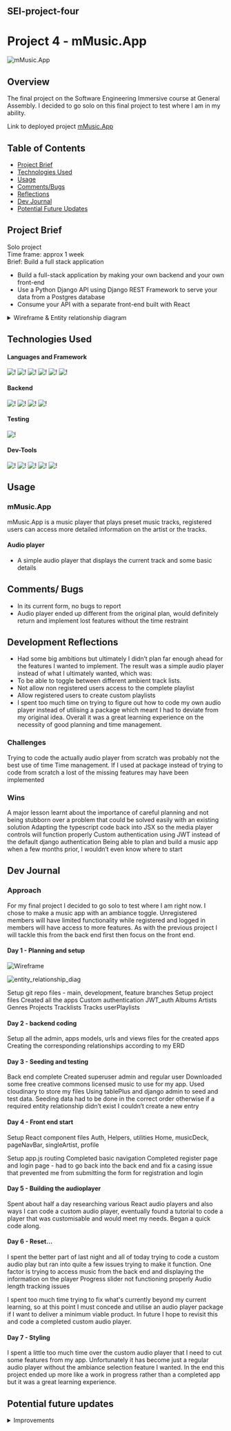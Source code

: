 ## SEI-project-four

# Project 4 - mMusic.App

![mMusic.App](./screenshots/mmusicapp.png)

## Overview

The final project on the Software Engineering Immersive course at General Assembly. I decided to go solo on this final project to test where I am in my ability. 

Link to deployed project [mMusic.App](https://mmusic-app.herokuapp.com/)  

## Table of Contents

- [Project Brief](#project-brief)
- [Technologies Used](#technologies-used)
- [Usage](#usage)
- [Comments/Bugs](#bugs)
- [Reflections](#reflections)
- [Dev Journal](#dev-journal)
- [Potential Future Updates](#potential-future-updates)

## Project Brief

Solo project  
Time frame: approx 1 week  
Brief: Build a full stack application  
- Build a full-stack application by making your own backend and your own front-end
- Use a Python Django API using Django REST Framework to serve your data from a Postgres database
- Consume your API with a separate front-end built with React

<details>

<summary>Wireframe & Entity relationship diagram</summary>  

Wireframe

![Wireframe](./screenshots/wireframe.png)


Entity relationship diagram

![entity_relationship_diag](./screenshots/ERD.png)

</details>

## Technologies Used

#### Languages and Framework

![!](https://img.shields.io/static/v1?style=plastic&logo=HTML5&logoColor=orange&labelColor=&label=&message=HTML&color=333333)
![!](https://img.shields.io/static/v1?style=plastic&logo=CSS3&logoColor=blue&labelColor=&label=&message=CSS&color=333333)
![!](https://img.shields.io/static/v1?style=plastic&logo=createreactapp&logoColor=00ffff&labelColor=&label=&message=Create%20React%20App&color=333333)
![!](https://img.shields.io/static/v1?style=plastic&logo=react&logoColor=00ffff&labelColor=&label=&message=ReactJS&color=333333)
![!](https://img.shields.io/static/v1?style=plastic&logo=sass&logoColor=cc6699&labelColor=&label=&message=SASS&color=333333)
![!](https://img.shields.io/static/v1?style=plastic&logo=mui&logoColor=blue&labelColor=&label=&message=MUI&color=333333)

#### Backend

![!](https://img.shields.io/static/v1?style=plastic&logo=python&logoColor=white&labelColor=&label=&message=Python&color=333333)
![!](https://img.shields.io/static/v1?style=plastic&logo=django&logoColor=white&labelColor=&label=&message=Django&color=333333)
![!](https://img.shields.io/static/v1?style=plastic&logo=postgresql&logoColor=white&labelColor=&label=&message=PostgreSQL&color=333333)
![!](https://img.shields.io/static/v1?style=plastic&logo=heroku&logoColor=violet&labelColor=&label=&message=Heroku&color=333333)



#### Testing  

![!](https://img.shields.io/static/v1?style=plastic&logo=tablePlus&logoColor=443ee&labelColor=&label=&message=tablePlus&color=333333)  

#### Dev-Tools
 
![!](https://img.shields.io/static/v1?style=plastic&logo=visualstudiocode&logoColor=blue&logoWidth=&label=&message=VSCODE&color=333333)
![!](https://img.shields.io/static/v1?style=plastic&logo=eslint&logoColor=blue&logoWidth=&label=&message=ESLint&color=333333)
![!](https://img.shields.io/static/v1?style=plastic&logo=git&logoColor=orange&logoWidth=&label=&message=git&color=333333)
![!](https://img.shields.io/static/v1?style=plastic&logo=github&logoColor=white&logoWidth=&label=&message=github&color=333333)
![!](https://img.shields.io/static/v1?style=plastic&logo=googlechrome&logoColor=white&logoWidth=&label=&message=Chrome%20Dev%20Tools&color=333333)


## Usage

### mMusic.App

mMusic.App is a music player that plays preset music tracks, registered users can access more detailed information on the artist or the tracks. 

#### Audio player

- A simple audio player that displays the current track and some basic details

## Comments/ Bugs

- In its current form, no bugs to report
- Audio player ended up different from the original plan, would definitely return and implement lost features without the time restraint

## Development Reflections

- Had some big ambitions but ultimately I didn’t plan far enough ahead for the features I wanted to implement. The result was a simple audio player instead of what I ultimately wanted, which was: 
- To be able to toggle between different ambient track lists.
- Not allow non registered users access to the complete playlist
- Allow registered users to create custom playlists
- I spent too much time on trying to figure out how to code my own audio player instead of utilising a package which meant I had to deviate from my original idea. 
Overall it was a great learning experience on the necessity of good planning and time management.

### Challenges

Trying to code the actually audio player from scratch was probably not the best use of time
Time management. If I used at package instead of trying to code from scratch a lost of the missing features may have been implemented


### Wins

A major lesson learnt about the importance of careful planning and not being stubborn over a problem that could be solved easily with an existing solution
Adapting the typescript code back into JSX so the media player controls will function properly
Custom authentication using JWT instead of the default django authentication
Being able to plan and build a music app when a few months prior, I wouldn’t even know where to start

## Dev Journal

### Approach
For my final project I decided to go solo to test where I am right now. I chose to make a music app with an ambiance toggle. Unregistered members will have limited functionality while registered and logged in members will have access to more features.
As with the previous project I will tackle this from the back end first then focus on the front end. 

 
#### Day 1 - Planning and setup

![Wireframe](./screenshots/wireframe.png)

![entity_relationship_diag](./screenshots/ERD.png)

Setup git repo files - main, development, feature branches
Setup project files
Created all the apps
Custom authentication
JWT_auth
Albums
Artists
Genres
Projects
Tracklists
Tracks
userPlaylists


#### Day 2 - backend coding

Setup all the admin, apps models, urls and views files for the created apps
Creating the corresponding relationships according to my ERD

#### Day 3 - Seeding and testing

Back end complete
Created superuser admin and regular user
Downloaded some free creative commons licensed music to use for my app.
Used cloudinary to store my files
Using tablePlus and django admin to seed and test data.
Seeding data had to be done in the correct order otherwise if a required entity relationship didn’t exist I couldn’t create a new entry

#### Day 4 - Front end start

Setup React component files
Auth, Helpers, utilities
Home, musicDeck, pageNavBar, singleArtist, profile

Setup app.js routing
Completed basic navigation
Completed register page and login page - had to go back into the back end and fix a casing issue that prevented me from submitting the form for registration and login

#### Day 5 - Building the audioplayer  

Spent about half a day researching various React audio players and also ways I can code a custom audio player, eventually found a tutorial to code a player that was customisable and would meet my needs.
Began a quick code along.


#### Day 6 - Reset…


I spent the better part of last night and all of today trying to code a custom audio play but ran into quite a few issues trying to make it function.
One factor is trying to access music from the back end and displaying the information on the player
Progress slider not functioning properly
Audio length tracking issues

I spent too much time trying to fix what's currently beyond my current learning, so at this point I must concede and utilise an audio player package if I want to deliver a minimum viable product. In future I hope to revisit this and code a completed custom audio player.

#### Day 7 - Styling

I spent a little too much time over the custom audio player that I need to cut some features from my app. Unfortunately it has become just a regular audio player without the ambiance selection feature I wanted. In the end this project ended up more like a work in progress rather than a completed app but it was a great learning experience.



## Potential future updates

<details>
<summary>Improvements</summary>

  - [ ] Fulfill original idea
  	- [ ] Limited operation for non registered users
  	- [ ] Ambiance toggle
 	- [ ] Registered user playlist toggle
	- [ ] Registered user playlist creation
	- [ ] Detailed music deck information
	- [ ] improve styling

</details>
